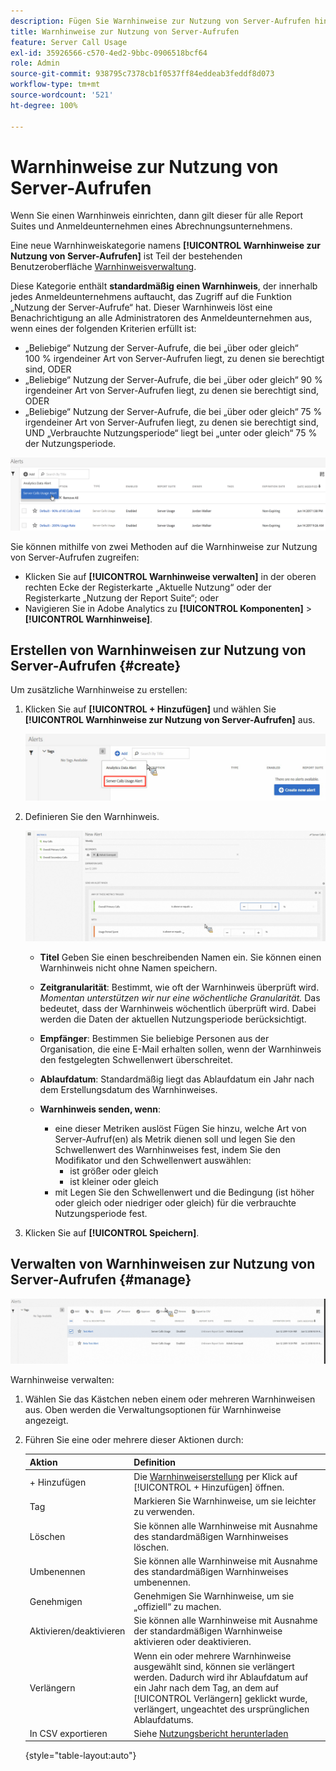 ```yaml
---
description: Fügen Sie Warnhinweise zur Nutzung von Server-Aufrufen hinzu oder verwalten Sie diese. Wenn Sie einen Warnhinweis einrichten, dann gilt dieser für alle Report Suites und Anmeldeunternehmen eines Abrechnungsunternehmens.
title: Warnhinweise zur Nutzung von Server-Aufrufen
feature: Server Call Usage
exl-id: 35926566-c570-4ed2-9bbc-0906518bcf64
role: Admin
source-git-commit: 938795c7378cb1f0537ff84eddeab3feddf8d073
workflow-type: tm+mt
source-wordcount: '521'
ht-degree: 100%

---
```


# Warnhinweise zur Nutzung von Server-Aufrufen

Wenn Sie einen Warnhinweis einrichten, dann gilt dieser für alle Report Suites und Anmeldeunternehmen eines Abrechnungsunternehmens.

Eine neue Warnhinweiskategorie namens **[!UICONTROL Warnhinweise zur Nutzung von Server-Aufrufen]** ist Teil der bestehenden Benutzeroberfläche [Warnhinweisverwaltung](https://experienceleague.adobe.com/docs/analytics/analyze/analysis-workspace/virtual-analyst/intelligent-alerts/intellligent-alerts.html?lang=de).

Diese Kategorie enthält **standardmäßig einen Warnhinweis**, der innerhalb jedes Anmeldeunternehmens auftaucht, das Zugriff auf die Funktion „Nutzung der Server-Aufrufe“ hat. Dieser Warnhinweis löst eine Benachrichtigung an alle Administratoren des Anmeldeunternehmen aus, wenn eines der folgenden Kriterien erfüllt ist:

* „Beliebige“ Nutzung der Server-Aufrufe, die bei „über oder gleich“ 100 % irgendeiner Art von Server-Aufrufen liegt, zu denen sie berechtigt sind, ODER
* „Beliebige“ Nutzung der Server-Aufrufe, die bei „über oder gleich“ 90 % irgendeiner Art von Server-Aufrufen liegt, zu denen sie berechtigt sind, ODER
* „Beliebige“ Nutzung der Server-Aufrufe, die bei „über oder gleich“ 75 % irgendeiner Art von Server-Aufrufen liegt, zu denen sie berechtigt sind, UND „Verbrauchte Nutzungsperiode“ liegt bei „unter oder gleich“ 75 % der Nutzungsperiode.

![](/help/admin/admin/c-server-call-usage/assets/alerts.png)

Sie können mithilfe von zwei Methoden auf die Warnhinweise zur Nutzung von Server-Aufrufen zugreifen:

* Klicken Sie auf **[!UICONTROL Warnhinweise verwalten]** in der oberen rechten Ecke der Registerkarte „Aktuelle Nutzung“ oder der Registerkarte „Nutzung der Report Suite“; oder
* Navigieren Sie in Adobe Analytics zu **[!UICONTROL Komponenten]** > **[!UICONTROL Warnhinweise]**.

## Erstellen von Warnhinweisen zur Nutzung von Server-Aufrufen {#create}

Um zusätzliche Warnhinweise zu erstellen:

1. Klicken Sie auf **[!UICONTROL + Hinzufügen]** und wählen Sie **[!UICONTROL Warnhinweise zur Nutzung von Server-Aufrufen]** aus.

   ![](/help/admin/admin/c-server-call-usage/assets/server_call_alert.png)

1. Definieren Sie den Warnhinweis.

   ![](/help/admin/admin/c-server-call-usage/assets/sc_alert.png)

   * **Titel** Geben Sie einen beschreibenden Namen ein. Sie können einen Warnhinweis nicht ohne Namen speichern.
   * **Zeitgranularität**: Bestimmt, wie oft der Warnhinweis überprüft wird. *Momentan unterstützen wir nur eine wöchentliche Granularität.* Das bedeutet, dass der Warnhinweis wöchentlich überprüft wird. Dabei werden die Daten der aktuellen Nutzungsperiode berücksichtigt.
   * **Empfänger**: Bestimmen Sie beliebige Personen aus der Organisation, die eine E-Mail erhalten sollen, wenn der Warnhinweis den festgelegten Schwellenwert überschreitet.
   * **Ablaufdatum**: Standardmäßig liegt das Ablaufdatum ein Jahr nach dem Erstellungsdatum des Warnhinweises.
   * **Warnhinweis senden, wenn**:

      * eine dieser Metriken auslöst
Fügen Sie hinzu, welche Art von Server-Aufruf(en) als Metrik dienen soll und legen Sie den Schwellenwert des Warnhinweises fest, indem Sie den Modifikator und den Schwellenwert auswählen:
         * ist größer oder gleich
         * ist kleiner oder gleich
      * mit
Legen Sie den Schwellenwert und die Bedingung (ist höher oder gleich oder niedriger oder gleich) für die verbrauchte Nutzungsperiode fest.

1. Klicken Sie auf **[!UICONTROL Speichern]**.

## Verwalten von Warnhinweisen zur Nutzung von Server-Aufrufen {#manage}

![](/help/admin/admin/c-server-call-usage/assets/alert_mgmt.png)

Warnhinweise verwalten:

1. Wählen Sie das Kästchen neben einem oder mehreren Warnhinweisen aus. Oben werden die Verwaltungsoptionen für Warnhinweise angezeigt.
1. Führen Sie eine oder mehrere dieser Aktionen durch:

   | Aktion | Definition |
   |--- |--- |
   | + Hinzufügen | Die [Warnhinweiserstellung](/help/admin/admin/c-server-call-usage/scu-alerts.md) per Klick auf [!UICONTROL + Hinzufügen] öffnen. |
   | Tag | Markieren Sie Warnhinweise, um sie leichter zu verwenden. |
   | Löschen | Sie können alle Warnhinweise mit Ausnahme des standardmäßigen Warnhinweises löschen. |
   | Umbenennen | Sie können alle Warnhinweise mit Ausnahme des standardmäßigen Warnhinweises umbenennen. |
   | Genehmigen | Genehmigen Sie Warnhinweise, um sie „offiziell“ zu machen. |
   | Aktivieren/deaktivieren | Sie können alle Warnhinweise mit Ausnahme der standardmäßigen Warnhinweise aktivieren oder deaktivieren. |
   | Verlängern | Wenn ein oder mehrere Warnhinweise ausgewählt sind, können sie verlängert werden. Dadurch wird ihr Ablaufdatum auf ein Jahr nach dem Tag, an dem auf [!UICONTROL Verlängern] geklickt wurde, verlängert, ungeachtet des ursprünglichen Ablaufdatums. |
   | In CSV exportieren | Siehe [Nutzungsbericht herunterladen](/help/admin/admin/c-server-call-usage/report-suite-usage.md) |

   {style="table-layout:auto"}
